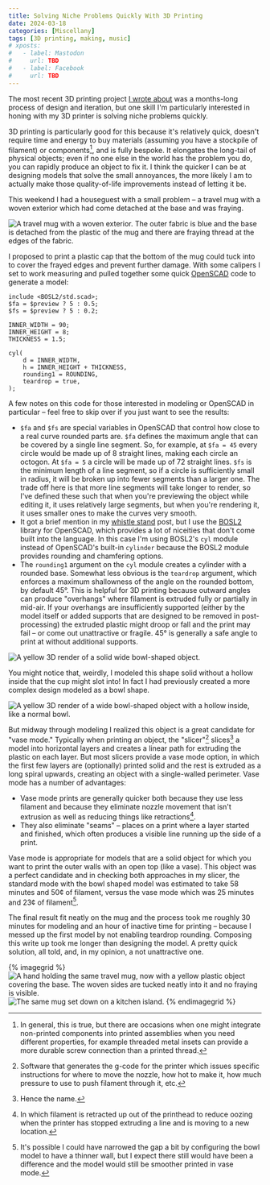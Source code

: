 ```yaml
---
title: Solving Niche Problems Quickly With 3D Printing
date: 2024-03-18
categories: [Miscellany]
tags: [3D printing, making, music]
# xposts:
#   - label: Mastodon
#     url: TBD
#   - label: Facebook
#     url: TBD
---
```


The most recent 3D printing project [I wrote about][whistlestand] was a months-long process of design and iteration, but one skill I'm particularly interested in honing with my 3D printer is solving niche problems quickly.

[whistlestand]: /2024/03/3d-printed-irish-whistle-stand

3D printing is particularly good for this because it's relatively quick, doesn't require time and energy to buy materials (assuming you have a stockpile of filament) or components[^1], and is fully bespoke. It elongates the long-tail of physical objects; even if no one else in the world has the problem you do, you can rapidly produce an object to fix it. I think the quicker I can be at designing models that solve the small annoyances, the more likely I am to actually make those quality-of-life improvements instead of letting it be.

This weekend I had a houseguest with a small problem – a travel mug with a woven exterior which had come detached at the base and was fraying.

![A travel mug with a woven exterior. The outer fabric is blue and the base is detached from the plastic of the mug and there are fraying thread at the edges of the fabric.](/media/solving-problems-quickly-with-3d-printing/fraying.jpg)

I proposed to print a plastic cap that the bottom of the mug could tuck into to cover the frayed edges and prevent further damage. With some calipers I set to work measuring and pulled together some quick [OpenSCAD] code to generate a model:

[OpenSCAD]: https://www.openscad.org/

```scad
include <BOSL2/std.scad>;
$fa = $preview ? 5 : 0.5;
$fs = $preview ? 5 : 0.2;

INNER_WIDTH = 90;
INNER_HEIGHT = 8;
THICKNESS = 1.5;

cyl(
    d = INNER_WIDTH,
    h = INNER_HEIGHT + THICKNESS,
    rounding1 = ROUNDING,
    teardrop = true,
);
```

A few notes on this code for those interested in modeling or OpenSCAD in particular – feel free to skip over if you just want to see the results:

* `$fa` and `$fs` are special variables in OpenSCAD that control how close to a real curve rounded parts are. `$fa` defines the maximum angle that can be covered by a single line segment. So, for example, at `$fa = 45` every circle would be made up of 8 straight lines, making each circle an octogon. At `$fa = 5` a circle will be made up of 72 straight lines. `$fs` is the minimum length of a line segment, so if a circle is sufficiently small in radius, it will be broken up into fewer segments than a larger one. The trade off here is that more line segments will take longer to render, so I've defined these such that when you're previewing the object while editing it, it uses relatively large segments, but when you're rendering it, it uses smaller ones to make the curves very smooth.
* It got a brief mention in my [whistle stand][whistlestand] post, but I use the [BOSL2][] library for OpenSCAD, which provides a lot of niceities that don't come built into the language. In this case I'm using BOSL2's `cyl` module instead of OpenSCAD's built-in `cylinder` because the BOSL2 module provides rounding and chamfering options.
* The `rounding1` argument on the `cyl` module creates a cylinder with a rounded base. Somewhat less obvious is the `teardrop` argument, which enforces a maximum shallowness of the angle on the rounded bottom, by default 45°. This is helpful for 3D printing because outward angles can produce "overhangs" where filament is extruded fully or partially in mid-air. If your overhangs are insufficiently supported (either by the model itself or added supports that are designed to be removed in post-processing) the extruded plastic might droop or fall and the print may fail – or come out unattractive or fragile. 45° is generally a safe angle to print at without additional supports.

![A yellow 3D render of a solid wide bowl-shaped object.](/media/solving-problems-quickly-with-3d-printing/model.png)

You might notice that, weirdly, I modeled this shape solid without a hollow inside that the cup might slot into! In fact I had previously created a more complex design modeled as a bowl shape.

![A yellow 3D render of a wide bowl-shaped object with a hollow inside, like a normal bowl.](/media/solving-problems-quickly-with-3d-printing/bowl.png)

But midway through modeling I realized this object is a great candidate for "vase mode." Typically when printing an object, the "slicer"[^2] slices[^3] a model into horizontal layers and creates a linear path for extruding the plastic on each layer. But most slicers provide a vase mode option, in which the first few layers are (optionally) printed solid and the rest is extruded as a long spiral upwards, creating an object with a single-walled perimeter. Vase mode has a number of advantages:

- Vase mode prints are generally quicker both because they use less filament and because they eliminate nozzle movement that isn't extrusion as well as reducing things like retractions[^4].
- They also eliminate "seams" – places on a print where a layer started and finished, which often produces a visible line running up the side of a print.

Vase mode is appropriate for models that are a solid object for which you want to print the outer walls with an open top (like a vase). This object was a perfect candidate and in checking both approaches in my slicer, the standard mode with the bowl shaped model was estimated to take 58 minutes and 50¢ of filament, versus the vase mode which was 25 minutes and 23¢ of filament[^5].

The final result fit neatly on the mug and the process took me roughly 30 minutes for modeling and an hour of inactive time for printing – because I messed up the first model by not enabling teardrop rounding. Composing this write up took me longer than designing the model. A pretty quick solution, all told, and, in my opinion, a not unattractive one.

{% imagegrid %}
![A hand holding the same travel mug, now with a yellow plastic object covering the base. The woven sides are tucked neatly into it and no fraying is visible.](/media/solving-problems-quickly-with-3d-printing/capped.jpg)
![The same mug set down on a kitchen island.](/media/solving-problems-quickly-with-3d-printing/full.jpg)
{% endimagegrid %}


[BOSL2]: https://github.com/BelfrySCAD/BOSL2

[^1]: In general, this is true, but there are occasions when one might integrate non-printed components into printed assemblies when you need different properties, for example threaded metal insets can provide a more durable screw connection than a printed thread.
[^2]: Software that generates the g-code for the printer which issues specific instructions for where to move the nozzle, how hot to make it, how much pressure to use to push filament through it, etc.
[^3]: Hence the name.
[^4]: In which filament is retracted up out of the printhead to reduce oozing when the printer has stopped extruding a line and is moving to a new location.
[^5]: It's possible I could have narrowed the gap a bit by configuring the bowl model to have a thinner wall, but I expect there still would have been a difference and the model would still be smoother printed in vase mode.

